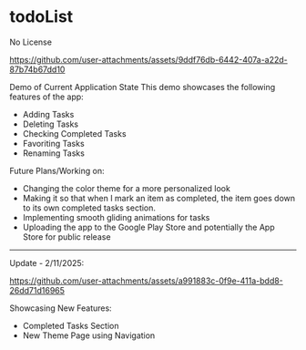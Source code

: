 # todoList

No License

https://github.com/user-attachments/assets/9ddf76db-6442-407a-a22d-87b74b67dd10

Demo of Current Application State
This demo showcases the following features of the app:

- Adding Tasks
- Deleting Tasks
- Checking Completed Tasks
- Favoriting Tasks
- Renaming Tasks

Future Plans/Working on:
- Changing the color theme for a more personalized look
- Making it so that when I mark an item as completed, the item goes down to its own completed tasks section.
- Implementing smooth gliding animations for tasks
- Uploading the app to the Google Play Store and potentially the App Store for public release
-------------------------------------------------------------------------------------------------------------------------
Update - 2/11/2025:

https://github.com/user-attachments/assets/a991883c-0f9e-411a-bdd8-26dd71d16965

Showcasing New Features:
- Completed Tasks Section
- New Theme Page using Navigation

